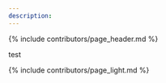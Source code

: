 ```yaml
---
description:
---
```

{% include contributors/page_header.md %}

test

{% include contributors/page_light.md %}